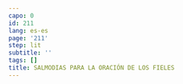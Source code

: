 ```yaml
---
capo: 0
id: 211
lang: es-es
page: '211'
step: lit
subtitle: ''
tags: []
title: SALMODIAS PARA LA ORACIÓN DE LOS FIELES
---
```

